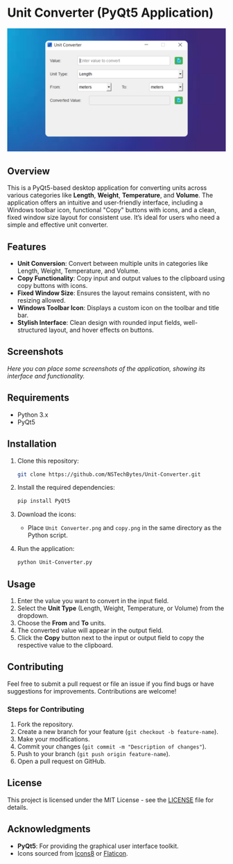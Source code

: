 # Unit Converter (PyQt5 Application)

![App Icon](https://github.com/NSTechBytes/Projects-Templates/blob/main/Applications/Unit%20Converter/Unit%20Converter.png)

## Overview

This is a PyQt5-based desktop application for converting units across various categories like **Length**, **Weight**, **Temperature**, and **Volume**. The application offers an intuitive and user-friendly interface, including a Windows toolbar icon, functional "Copy" buttons with icons, and a clean, fixed window size layout for consistent use. It’s ideal for users who need a simple and effective unit converter.

## Features

- **Unit Conversion**: Convert between multiple units in categories like Length, Weight, Temperature, and Volume.
- **Copy Functionality**: Copy input and output values to the clipboard using copy buttons with icons.
- **Fixed Window Size**: Ensures the layout remains consistent, with no resizing allowed.
- **Windows Toolbar Icon**: Displays a custom icon on the toolbar and title bar.
- **Stylish Interface**: Clean design with rounded input fields, well-structured layout, and hover effects on buttons.

## Screenshots

*Here you can place some screenshots of the application, showing its interface and functionality.*

## Requirements

- Python 3.x
- PyQt5

## Installation

1. Clone this repository:

    ```bash
    git clone https://github.com/NSTechBytes/Unit-Converter.git
    ```

2. Install the required dependencies:

    ```bash
    pip install PyQt5
    ```

3. Download the icons:
   - Place `Unit Converter.png` and `copy.png` in the same directory as the Python script.

4. Run the application:

    ```bash
    python Unit-Converter.py
    ```

## Usage

1. Enter the value you want to convert in the input field.
2. Select the **Unit Type** (Length, Weight, Temperature, or Volume) from the dropdown.
3. Choose the **From** and **To** units.
4. The converted value will appear in the output field.
5. Click the **Copy** button next to the input or output field to copy the respective value to the clipboard.

## Contributing

Feel free to submit a pull request or file an issue if you find bugs or have suggestions for improvements. Contributions are welcome!

### Steps for Contributing

1. Fork the repository.
2. Create a new branch for your feature (`git checkout -b feature-name`).
3. Make your modifications.
4. Commit your changes (`git commit -m "Description of changes"`).
5. Push to your branch (`git push origin feature-name`).
6. Open a pull request on GitHub.

## License

This project is licensed under the MIT License - see the [LICENSE](LICENSE) file for details.

## Acknowledgments

- **PyQt5**: For providing the graphical user interface toolkit.
- Icons sourced from [Icons8](https://icons8.com/) or [Flaticon](https://www.flaticon.com/).


